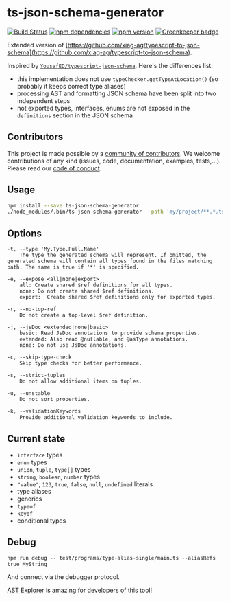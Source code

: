 # ts-json-schema-generator

[![Build Status](https://dev.azure.com/vega-vis/ts-json-schema-generator/_apis/build/status/vega.ts-json-schema-generator)](https://dev.azure.com/vega-vis/ts-json-schema-generator/_build/latest?definitionId=3)
[![npm dependencies](https://david-dm.org/vega/ts-json-schema-generator.svg)](https://www.npmjs.com/package/ts-json-schema-generator)
[![npm version](https://img.shields.io/npm/v/ts-json-schema-generator.svg)](https://www.npmjs.com/package/ts-json-schema-generator) [![Greenkeeper badge](https://badges.greenkeeper.io/vega/ts-json-schema-generator.svg)](https://greenkeeper.io/)

Extended version of [https://github.com/xiag-ag/typescript-to-json-schema](https://github.com/xiag-ag/typescript-to-json-schema).

Inspired by [`YousefED/typescript-json-schema`](https://github.com/YousefED/typescript-json-schema). Here's the differences list:

* this implementation does not use `typeChecker.getTypeAtLocation()` (so probably it keeps correct type aliases)
* processing AST and formatting JSON schema have been split into two independent steps
* not exported types, interfaces, enums are not exposed in the `definitions` section in the JSON schema

## Contributors

This project is made possible by a [community of contributors](https://github.com/vega/ts-json-schema-generator/graphs/contributors). We welcome contributions of any kind (issues, code, documentation, examples, tests,...). Please read our [code of conduct](https://github.com/vega/vega/blob/master/CODE_OF_CONDUCT.md).

## Usage

```bash
npm install --save ts-json-schema-generator
./node_modules/.bin/ts-json-schema-generator --path 'my/project/**.*.ts' --type 'My.Type.Full.Name'
```

## Options

```
-t, --type 'My.Type.Full.Name'
    The type the generated schema will represent. If omitted, the generated schema will contain all types found in the files matching path. The same is true if '*' is specified.

-e, --expose <all|none|export>
    all: Create shared $ref definitions for all types.
    none: Do not create shared $ref definitions.
    export:  Create shared $ref definitions only for exported types.

-r, --no-top-ref
    Do not create a top-level $ref definition.

-j, --jsDoc <extended|none|basic>
    basic: Read JsDoc annotations to provide schema properties.
    extended: Also read @nullable, and @asType annotations.
    none: Do not use JsDoc annotations.

-c, --skip-type-check
    Skip type checks for better performance.

-s, --strict-tuples
    Do not allow additional items on tuples.

-u, --unstable
    Do not sort properties.

-k, --validationKeywords
    Provide additional validation keywords to include.
```


## Current state

* `interface` types
* `enum` types
* `union`, `tuple`, `type[]` types
* `string`, `boolean`, `number` types
* `"value"`, `123`, `true`, `false`, `null`, `undefined` literals
* type aliases
* generics
* `typeof`
* `keyof`
* conditional types

## Debug

`npm run debug -- test/programs/type-alias-single/main.ts --aliasRefs true MyString`

And connect via the debugger protocol.

[AST Explorer](https://astexplorer.net/) is amazing for developers of this tool!
